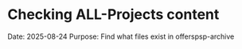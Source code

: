 # Checking ALL-Projects content
Date: 2025-08-24
Purpose: Find what files exist in offerspsp-archive